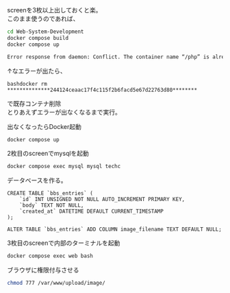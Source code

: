 screenを3枚以上出しておくと楽。  
このまま使うのであれば、  
```bash
cd Web-System-Development  
docker compose build
docker compose up  　　
```  
```bash
Error response from daemon: Conflict. The container name “/php” is already in use by container “**************244124ceaac17f4c115f2b6facd5e67d22763d80********“. You have to remove (or rename) that container to be able to reuse that name.  
```
↑なエラーが出たら、
```
bashdocker rm **************244124ceaac17f4c115f2b6facd5e67d22763d80********
```  
で既存コンテナ削除  
とりあえずエラーが出なくなるまで実行。  　　

出なくなったらDocker起動
```bash
docker compose up
```
2枚目のscreenでmysqlを起動
```bash
docker compose exec mysql mysql techc  　　
```
データベースを作る。
```mysql
CREATE TABLE `bbs_entries` (
    `id` INT UNSIGNED NOT NULL AUTO_INCREMENT PRIMARY KEY,
    `body` TEXT NOT NULL,
    `created_at` DATETIME DEFAULT CURRENT_TIMESTAMP
);
```
```mysql
ALTER TABLE `bbs_entries` ADD COLUMN image_filename TEXT DEFAULT NULL;
```
3枚目のscreenで内部のターミナルを起動
```bash
docker compose exec web bash  
```
ブラウザに権限付与させる
```bash
chmod 777 /var/www/upload/image/
```

